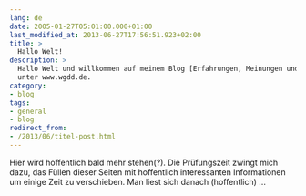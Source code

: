 ```yaml
---
lang: de
date: 2005-01-27T05:01:00.000+01:00
last_modified_at: 2013-06-27T17:56:51.923+02:00
title: >
  Hallo Welt!
description: >
  Hallo Welt und willkommen auf meinem Blog [Erfahrungen, Meinungen und Halluzinationen]
  unter www.wgdd.de.
category:
- blog
tags:
- general
- blog
redirect_from:
- /2013/06/titel-post.html
---
```


Hier wird hoffentlich bald mehr stehen(?). Die Prüfungszeit zwingt mich dazu,
das Füllen dieser Seiten mit hoffentlich interessanten Informationen um einige
Zeit zu verschieben. Man liest sich danach (hoffentlich) ...

<!-- vim: set tw=79 ts=2 sw=2 ai si et: -->
